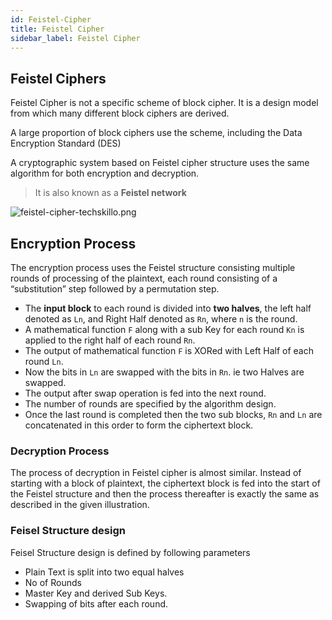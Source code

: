```yaml
---
id: Feistel-Cipher
title: Feistel Cipher
sidebar_label: Feistel Cipher
---
```


## Feistel Ciphers

Feistel Cipher is not a specific scheme of block cipher. It is a design model from which many different block ciphers are derived. 

A large proportion of block ciphers use the scheme, including the Data Encryption Standard (DES)

A cryptographic system based on Feistel cipher structure uses the same algorithm for both encryption and decryption.

> It is also known as a **Feistel network**

![feistel-cipher-techskillo.png](assets/feistel-cipher-techskillo.png)


## Encryption Process

The encryption process uses the Feistel structure consisting multiple rounds of processing of the plaintext, each round consisting of a “substitution” step followed by a permutation step.

- The **input block** to each round is divided into **two halves**, the left half denoted as `Ln`, and Right Half denoted as `Rn`, where `n` is the round.
- A mathematical function `F` along with a sub Key for each round `Kn` is applied to the right half of each round `Rn`.
- The output of mathematical function `F` is XORed with Left Half of each round `Ln`.
- Now the bits in `Ln` are swapped with the bits in `Rn`. ie two Halves are swapped.
- The output after swap operation is fed into the next round.
- The number of rounds are specified by the algorithm design.
- Once the last round is completed then the two sub blocks, `Rn` and `Ln` are concatenated in this order to form the ciphertext block.

### Decryption Process

The process of decryption in Feistel cipher is almost similar. Instead of starting with a block of plaintext, the ciphertext block is fed into the start of the Feistel structure and then the process thereafter is exactly the same as described in the given illustration.


### Feisel Structure design

Feisel Structure design is defined by following parameters

- Plain Text is split into two equal halves
- No of Rounds
- Master Key and derived Sub Keys.
- Swapping of bits after each round.

